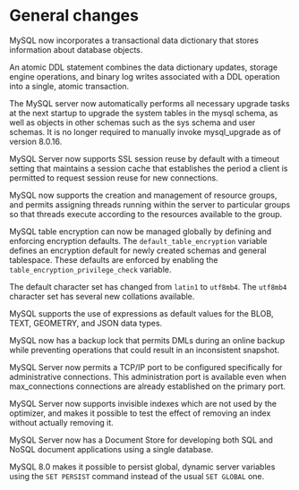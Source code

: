 # General changes

MySQL now incorporates a transactional data dictionary that stores information about database objects.

An atomic DDL statement combines the data dictionary updates, storage engine operations, and binary log writes associated with a DDL operation into a single, atomic transaction.

The MySQL server now automatically performs all necessary upgrade tasks at the next startup to upgrade the system tables in the mysql schema, as well as objects in other schemas such as the sys schema and user schemas. It is no longer required to manually invoke mysql_upgrade as of version 8.0.16.

MySQL Server now supports SSL session reuse by default with a timeout setting that maintains a session cache that establishes the period a client is permitted to request session reuse for new connections.

MySQL now supports the creation and management of resource groups, and permits assigning threads running within the server to particular groups so that threads execute according to the resources available to the group.

MySQL table encryption can now be managed globally by defining and enforcing encryption defaults. The `default_table_encryption` variable defines an encryption default for newly created schemas and general tablespace. These defaults are enforced by enabling the `table_encryption_privilege_check` variable.

The default character set has changed from `latin1` to `utf8mb4`. The `utf8mb4` character set has several new collations available.

MySQL supports the use of expressions as default values for the BLOB, TEXT, GEOMETRY, and JSON data types.

MySQL now has a backup lock that permits DMLs during an online backup while preventing operations that could result in an inconsistent snapshot.

MySQL Server now permits a TCP/IP port to be configured specifically for administrative connections. This administration port is available even when max_connections connections are already established on the primary port.

MySQL Server now supports invisible indexes which are not used by the optimizer, and makes it possible to test the effect of removing an index without actually removing it.

MySQL Server now has a Document Store for developing both SQL and NoSQL document applications using a single database.

MySQL 8.0 makes it possible to persist global, dynamic server variables using the `SET PERSIST` command instead of the usual `SET GLOBAL` one.
